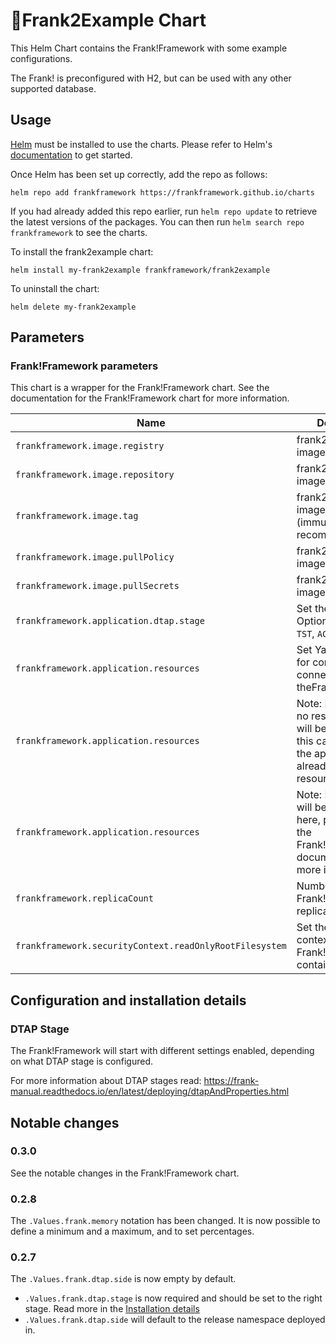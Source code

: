 # 🔌Frank2Example Chart

This Helm Chart contains the Frank!Framework with some example configurations.

The Frank! is preconfigured with H2, but can be used with any other supported database.

## Usage

[Helm](https://helm.sh) must be installed to use the charts.  Please refer to
Helm's [documentation](https://helm.sh/docs) to get started.

Once Helm has been set up correctly, add the repo as follows:

```shell
helm repo add frankframework https://frankframework.github.io/charts
```

If you had already added this repo earlier, run `helm repo update` to retrieve
the latest versions of the packages.  You can then run `helm search repo
frankframework` to see the charts.

To install the frank2example chart:

```shell
helm install my-frank2example frankframework/frank2example
```

To uninstall the chart:

```shell
helm delete my-frank2example
```

## Parameters

### Frank!Framework parameters

This chart is a wrapper for the Frank!Framework chart.
See the documentation for the Frank!Framework chart for more information.

| Name                                                    | Description                                                                                                             | Value                      |
| ------------------------------------------------------- | ----------------------------------------------------------------------------------------------------------------------- | -------------------------- |
| `frankframework.image.registry`                         | frank2example image registry                                                                                            | `nexus.frankframework.org` |
| `frankframework.image.repository`                       | frank2example image repository                                                                                          | `frank2example`            |
| `frankframework.image.tag`                              | frank2example image tag (immutable tags are recommended)                                                                | `latest`                   |
| `frankframework.image.pullPolicy`                       | frank2example image pull policy                                                                                         | `IfNotPresent`             |
| `frankframework.image.pullSecrets`                      | frank2example image pull secrets                                                                                        | `[]`                       |
| `frankframework.application.dtap.stage`                 | Set the `DTAP` stage. Options: `LOC`, `DEV`, `TST`, `ACC`, `PRD`                                                        | `LOC`                      |
| `frankframework.application.resources`                  | Set Yaml properties for configuring the connections for theFrank!Framework                                              | `{}`                       |
| `frankframework.application.resources`                  | Note: If kept empty no resources.yml will be generated, this can be used if the application already has a resources.yml |                            |
| `frankframework.application.resources`                  | Note: Not all options will be documented here, please refer to the Frank!Framework documentation for more information.  |                            |
| `frankframework.replicaCount`                           | Number of Frank!Framework replicas to deploy                                                                            | `1`                        |
| `frankframework.securityContext.readOnlyRootFilesystem` | Set the security context for the Frank!Framework containers                                                             | `true`                     |

## Configuration and installation details

### DTAP Stage

The Frank!Framework will start with different settings enabled, depending on what DTAP stage is configured. 

For more information about DTAP stages read: https://frank-manual.readthedocs.io/en/latest/deploying/dtapAndProperties.html

## Notable changes

### 0.3.0

See the notable changes in the Frank!Framework chart.

### 0.2.8

The `.Values.frank.memory` notation has been changed. It is now possible to define a minimum and a maximum, and to set percentages.

### 0.2.7

The `.Values.frank.dtap.side` is now empty by default.

* `.Values.frank.dtap.stage` is now required and should be set to the right stage. Read more in the [Installation details](#dtap-stage)
* `.Values.frank.dtap.side` will default to the release namespace deployed in.
